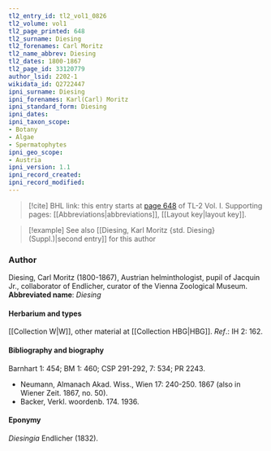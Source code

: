 ```yaml
---
tl2_entry_id: tl2_vol1_0826
tl2_volume: vol1
tl2_page_printed: 648
tl2_surname: Diesing
tl2_forenames: Carl Moritz
tl2_name_abbrev: Diesing
tl2_dates: 1800-1867
tl2_page_id: 33120779
author_lsid: 2202-1
wikidata_id: Q2722447
ipni_surname: Diesing
ipni_forenames: Karl(Carl) Moritz
ipni_standard_form: Diesing
ipni_dates: 
ipni_taxon_scope: 
- Botany
- Algae
- Spermatophytes
ipni_geo_scope: 
- Austria
ipni_version: 1.1
ipni_record_created: 
ipni_record_modified:
---
```



> [!cite] BHL link: this entry starts at [page 648](https://www.biodiversitylibrary.org/page/33120779) of TL-2 Vol. I.
> Supporting pages: [[Abbreviations|abbreviations]], [[Layout key|layout key]].

> [!example] See also [[Diesing, Karl Moritz {std. Diesing} (Suppl.)|second entry]] for this author

### Author

Diesing, Carl Moritz (1800-1867), Austrian helminthologist, pupil of Jacquin Jr., collaborator of Endlicher, curator of the Vienna Zoological Museum. 
**Abbreviated name**: *Diesing*

#### Herbarium and types

[[Collection W|W]], other material at [[Collection HBG|HBG]].
*Ref*.: IH 2: 162.

#### Bibliography and biography

Barnhart 1: 454; BM 1: 460; CSP 291-292, 7: 534; PR 2243.
- Neumann, Almanach Akad. Wiss., Wien 17: 240-250. 1867 (also in Wiener Zeit. 1867, no. 50).
- Backer, Verkl. woordenb. 174. 1936.

#### Eponymy

*Diesingia* Endlicher (1832).

